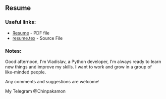 ## Resume

### Useful links:
- [Resume](Resume_Zakiev_Vladislav.pdf) - PDF file
- [resume.tex](Resume_Code%2Fresume.tex) - Source File

### Notes:
Good afternoon, I'm Vladislav, a Python developer, I'm always ready to learn new things and improve my skills. I want to work and grow in a group of like-minded people.

Any comments and suggestions are welcome!

My Telegram @Chinpakamon
